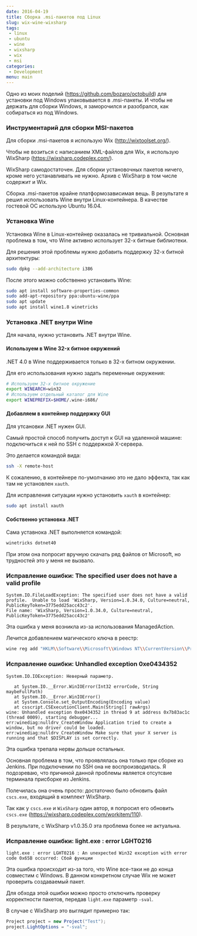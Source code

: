 ```yaml
---
date: 2016-04-19
title: Сборка .msi-пакетов под Linux
slug: wix-wine-wixsharp
tags:
 - linux
 - ubuntu
 - wine
 - wixsharp
 - wix
 - msi
categories:
 - Development
menu: main
---
```


Одно из моих поделий (https://github.com/bozaro/octobuild) для установки
под Windows упаковывается в .msi-пакеты. И чтобы не держать для сборки
Windows, я заморочился и разобрался, как собираться из под Windows.
<!--more-->
### Инструментарий для сборки MSI-пакетов
Для сборки .msi-пакетов я использую Wix (http://wixtoolset.org/).

Чтобы не возиться с написанием XML-файлов для Wix, я использую WixSharp
(https://wixsharp.codeplex.com/).

WixSharp самодостаточен. Для сборки установочных пакетов ничего, кроме него
устанавливать не нужно. Архив с WixSharp в том числе содержит и Wix.

Сборка .msi-пакетов крайне платформозависимая вещь. В результате я решил
использовать Wine внутри Linux-контейнера. В качестве гостевой ОС использую
Ubuntu 16.04.

### Установка Wine
Установка Wine в Linux-контейнер оказалась не тривиальной. Основная проблема
в том, что Wine активно использует 32-х битные библиотеки.

Для решения этой проблемы нужно добавить поддержку 32-х битной архитектуры:
```bash
sudo dpkg --add-architecture i386
```

После этого можно собственно установить Wine:
```bash
sudo apt install software-properties-common
sudo add-apt-repository ppa:ubuntu-wine/ppa
sudo apt update
sudo apt install wine1.8 winetricks
```

### Установка .NET внутри Wine
Для начала, нужно установить .NET внутри Wine.

#### Используем в Wine 32-х битное окружений
.NET 4.0 в Wine поддерживается только в 32-х битном окружении.

Для его использования нужно задать переменные окружения:
```bash
# Используем 32-х битное окружение
export WINEARCH=win32
# Используем отдельный каталог для Wine
export WINEPREFIX=$HOME/.wine-i686/
```

#### Добавляем в контейнер поддержку GUI
Для утсановки .NET нужен GUI.

Самый простой способ получить доступ к GUI на удаленной машине: подключиться
к ней по SSH с поддержкой X-сервера.

Это делается командой вида:
```bash
ssh -X remote-host
```

К сожалению, в контейнере по-умолчанию это не дало эффекта, так как
там не установлен `xauth`.

Для исправления ситуации нужно установить `xauth` в контейнер:
```bash
sudo apt install xauth
```

#### Собственно установка .NET
Сама уставнока .NET выполняется командой:
```bash
winetricks dotnet40
```

При этом она попросит вручную скачать ряд файлов от Microsoft, но трудностей
это у меня не вызвало.

### Исправление ошибки: The specified user does not have a valid profile
```
System.IO.FileLoadException: The specified user does not have a valid profile.  Unable to load 'WixSharp, Version=1.0.34.0, Culture=neutral, PublicKeyToken=3775edd25acc43c2'.
File name: 'WixSharp, Version=1.0.34.0, Culture=neutral, PublicKeyToken=3775edd25acc43c2'
```

Эта ошибка у меня возникла из-за использования ManagedAction.

Лечится добавлением магического ключа в реестр:
```bash
wine reg add "HKLM\\Software\\Microsoft\\Windows NT\\CurrentVersion\\ProfileList\\S-1-5-21-0-0-0-1000"
```

### Исправление ошибки: Unhandled exception 0xe0434352
```
System.IO.IOException: Неверный параметр.

   at System.IO.__Error.WinIOError(Int32 errorCode, String maybeFullPath)
   at System.IO.__Error.WinIOError()
   at System.Console.set_OutputEncoding(Encoding value)
   at csscript.CSExecutionClient.Main(String[] rawArgs)
wine: Unhandled exception 0xe0434352 in thread 9 at address 0x7b83ac1c (thread 0009), starting debugger...
err:winediag:nulldrv_CreateWindow Application tried to create a window, but no driver could be loaded.
err:winediag:nulldrv_CreateWindow Make sure that your X server is running and that $DISPLAY is set correctly.
```

Эта ошибка трепала нервы дольше остальных.

Основная проблема в том, что проявлялась она только при сборке из Jenkins. 
При подключении по SSH она не воспроизводилась. Я подозреваю, что причиной
данной проблемы является отсутсвие терминала присборке из Jenkins.

Полечилась она очень просто: достаточно было обновить файл `cscs.exe`, входящий
в комплект WixSharp.

Так как у `cscs.exe` и `WixSharp` один автор, я попросил его обновить `cscs.exe`
(https://wixsharp.codeplex.com/workitem/110).

В результате, с WixSharp v1.0.35.0 эта проблема более не актуальна.

### Исправление ошибки: light.exe : error LGHT0216
```
light.exe : error LGHT0216 : An unexpected Win32 exception with error code 0x65B occurred: Сбой функции
```

Эта ошибка происходит из-за того, что Wine все-таки не до конца совместим с
Windows. В данном конкретном случае Wix не может проверить создаваемый пакет.

Для обхода этой ошибки можно просто отключить проверку корректности пакетов,
передав `light.exe` параметр `-sval`.

В случае с WixSharp это выглядит примерно так:
```c#
Project project = new Project("Test");
project.LightOptions = "-sval";
```
